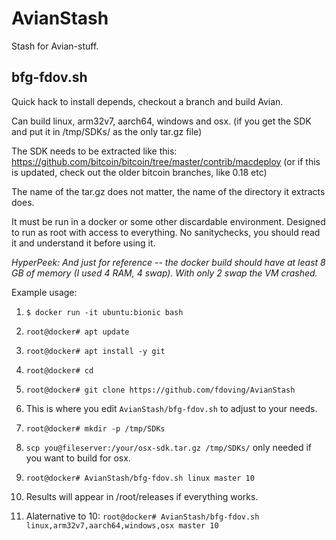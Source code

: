 # AvianStash
Stash for Avian-stuff.

## bfg-fdov.sh
Quick hack to install depends, checkout a branch and build Avian.

Can build linux, arm32v7, aarch64, windows and osx. (if you get the SDK and put it in /tmp/SDKs/ as the only tar.gz file)

The SDK needs to be extracted like this: https://github.com/bitcoin/bitcoin/tree/master/contrib/macdeploy
(or if this is updated, check out the older bitcoin branches, like 0.18 etc)

The name of the tar.gz does not matter, the name of the directory it extracts does.


It must be run in a docker or some other discardable environment.
Designed to run as root with access to everything.
No sanitychecks, you should read it and understand it before using it.

_HyperPeek: And just for reference -- the docker build should have at least 8 GB of memory (I used 4 RAM, 4 swap). With only 2 swap the VM crashed._


Example usage:

1. `$ docker run -it ubuntu:bionic bash`

2. `root@docker# apt update`

3. `root@docker# apt install -y git`

4. `root@docker# cd`

5. `root@docker# git clone https://github.com/fdoving/AvianStash`

6. This is where you edit `AvianStash/bfg-fdov.sh` to adjust to your needs.

7. `root@docker# mkdir -p /tmp/SDKs`

8. `scp you@fileserver:/your/osx-sdk.tar.gz /tmp/SDKs/`  only needed if you want to build for osx.

10. `root@docker# AvianStash/bfg-fdov.sh linux master 10` <platform> <gitbranch> <makethreads>

11. Results will appear in /root/releases if everything works.
  
12. Alaternative to 10: `root@docker# AvianStash/bfg-fdov.sh linux,arm32v7,aarch64,windows,osx master 10`



